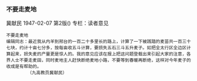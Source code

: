 ### 不要走麦地
冀献民
1947-02-07
第2版()
专栏：读者意见

    不要走麦地
    编辑同志：最近我从内羊到邢台的一百二十多里长的路上，计算了一下被践踏的麦苗共一百三十七块，约计十亩七分多，按每亩收五斗计算，要损失五石三斗五升麦子。如把全太行区全边区计算起来，损失麦的产量更是惊人的。我的意见应该在报上把这问题登载出来引起大家的注意，各界人士不要走麦田，同时麦地主人赶快断绝麦地小路，不要等到春暖再断绝，这样对今年麦子的收成是有帮助的。
            （九高教员冀献民）
